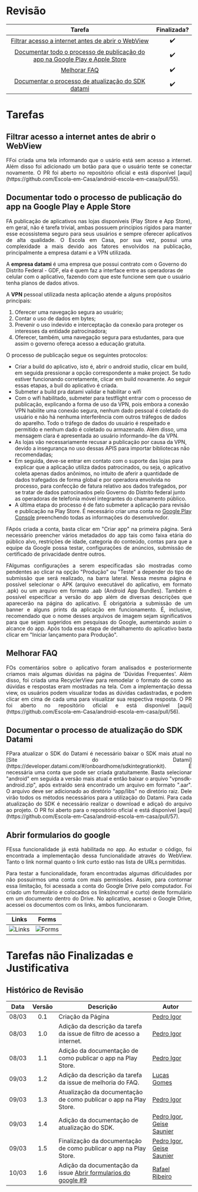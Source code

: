 # Revisão

Tarefa | Finalizada? |
:-----:|:-----------:|
[Filtrar acesso a internet antes de abrir o WebView](https://github.com/GCES-Escola-em-Casa-2020-2/wiki/issues/5) | :heavy_check_mark: |
[Documentar todo o processo de publicação do app na Google Play e Apple Store](https://github.com/GCES-Escola-em-Casa-2020-2/wiki/issues/6)| :heavy_check_mark: |
[Melhorar FAQ](https://github.com/GCES-Escola-em-Casa-2020-2/wiki/issues/3)| :heavy_check_mark: |
[Documentar o processo de atualização do SDK datami](https://github.com/Escola-em-Casa/android-escola-em-casa/issues/52) | :heavy_check_mark: |

# Tarefas

## Filtrar acesso a internet antes de abrir o WebView

<p align="justify">FFoi criada uma tela informando que o usário está sem acesso a internet. Além disso foi adicionado um botão para que o usuário tente se conectar novamente. O PR foi aberto no repositório oficial e está disponível [aqui](https://github.com/Escola-em-Casa/android-escola-em-casa/pull/55).</p>

## Documentar todo o processo de publicação do app na Google Play e Apple Store

<p align="justify">FA publicação de aplicativos nas lojas disponíveis (Play Store e App Store), em geral, não é tarefa trivial, ambas possuem princípios rígidos para manter esse ecossistema seguro para seus usuários e sempre oferecer aplicativos de alta qualidade. O Escola em Casa, por sua vez, possui uma complexidade a mais devido aos fatores envolvidos na publicação, principalmente a empresa datami e a VPN utilizada. </p>

A **empresa datami** é uma empresa que possui contrato com o Governo do Distrito Federal - GDF, ela é quem faz a interface entre as operadoras de celular com o aplicativo, fazendo com que este funcione sem que o usuário tenha planos de dados ativos. 

A **VPN** pessoal utilizada nesta aplicação atende a alguns propósitos principais:
1) Oferecer uma navegação segura ao usuário;
2) Contar o uso de dados em bytes;
3) Prevenir o uso indevido e interceptação da conexão para proteger os interesses da entidade patrocinadora;
4) Oferecer, também, uma navegação segura para estudantes, para que assim o governo ofereça acesso a educação gratuita.

O processo de publicação segue os seguintes protocolos:

- Criar a build do aplicativo, isto é, abrir o android studio, clicar em build, em seguida pressionar a opção correspondente a make project. Se tudo estiver funcionando corretamente, clicar em build novamente. Ao seguir essas etapas, a buil do aplicativo é criada.
- Submeter a build pra datami validar e habilitar o wifi
- Com o wifi habilitado, submeter para testflight
entrar com o processo de publicação, explicando a forma de uso da VPN, pois embora a conexão VPN habilite uma conexão segura, nenhum dado pessoal é coletado do usuário e não há nenhuma interferência com outros tráfegos de dados do aparelho. Todo o tráfego de dados do usuário é respeitado e permitido e nenhum dado é coletado ou armazenado. Além disso, uma mensagem clara é apresentada ao usuário informando-lhe da VPN.
- As lojas vão necessariamente recusar a publicação por causa da VPN, devido a insegurança no uso dessas APIS para importar bibliotecas não recomendadas;
- Em seguida, deve-se entrar em contato com o suporte das lojas para explicar que a aplicação utiliza dados patrocinados, ou seja, o aplicativo coleta apenas dados anônimos, no intuito de aferir a quantidade de dados trafegados de forma global e por operadora envolvida no processo, para confecção de fatura relativo aos dados trafegados, por se tratar de dados patrocinados pelo Governo do Distrito federal junto as operadoras de telefonia móvel integrantes do chamamento público. 
- A última etapa do processo é de fato submeter a aplicação para revisão e publicação na Play Store. É necessário criar uma conta no [Google Play Console](https://play.google.com/console/signup) preenchendo todas as informações do desenvolvedor. 

<p align="justify">FApós criada a conta, basta clicar em "Criar app" na primeira página. Será necessário preencher vários metadados do app tais como faixa etária do público alvo, restrições de idade, categoria do conteúdo, contas para que a equipe da Google possa testar, configurações de anúncios, submissão de certificado de privacidade dentre outros. </p>

<p align="justify">FAlgumas configurações a serem especificadas são mostradas como pendentes ao clicar na opção "Produção" ou "Teste" a depender do tipo de submissão que será realizado, na barra lateral. Nessa mesma página é possível selecionar o APK (arquivo executável do aplicativo, em formato .apk) ou um arquivo em formato .aab (Android App Bundles). Também é possível especificar a versão do app além de diversas descrições que aparecerão na página do aplicativo. É obrigatória a submissão de um banner e alguns prints da aplicação em funcionamento. É, inclusive, recomendado que o nome desses arquivos de imagem sejam significativos para que sejam sugeridos em pesquisas do Google, aumentando assim o alcance do app. Após toda essa etapa de detalhamento do aplicativo basta clicar em "Iniciar lançamento para Produção". </p>

## Melhorar FAQ
<p align="justify">FOs comentários sobre o aplicativo foram analisados e posteriormente criamos mais algumas dúvidas na página de 'Dúvidas Frequentes'. Além disso, foi criada uma RecyclerView para remodelar o formato de como as dúvidas e respostas eram mostradas na tela. Com a implementação dessa view, os usuários podem visualizar todas as dúvidas cadastradas, e podem clicar em cima de cada uma para visualizar sua respectiva resposta. O PR foi aberto no repositório oficial e está disponível [aqui](https://github.com/Escola-em-Casa/android-escola-em-casa/pull/56).</p>

## Documentar o processo de atualização do SDK Datami
<p align="justify">FPara atualizar o SDK do Datami é necessário baixar o SDK mais atual no [Site do Datami](https://developer.datami.com/#/onboardhome/sdkintegrationkit). É necessária uma conta que pode ser criada gratuitamente. Basta selecionar "android" em seguida a versão mais atual e então baixar o arquivo "vpnsdk-android.zip", após extraído será encontrado um arquivo em formato ".aar". O arquivo deve ser adicionado ao diretório "app/libs" no diretório raiz. Dele virão todos os métodos necessários para a utilização do Datami. Para cada atualização do SDK é necessário realizar o download e adiçaõ do arquivo ao projeto. O PR foi aberto para o repositório oficial e está disponível [aqui](https://github.com/Escola-em-Casa/android-escola-em-casa/pull/57).</p>

## Abrir formularios do google

<p align="justify">FEssa funcionalidade já está habilitada no app. Ao estudar o código, foi encontrada a implementação dessa funcionalidade através do WebView. Tanto o link normal quanto o link curto estão nas lista de URLs permitidas.</p>
<p align="justify">Para testar a funcionalidade, foram encontradas algumas dificuldades por não possuirmos uma conta com mais permissões. Assim, para contornar essa limitação, foi acessada a conta do Google Drive pelo computador. Foi criado um formulário e colocados os links(normal e curto) deste formulário em um documento dentro do Drive. No aplicativo, acessei o Google Drive, acessei os documentos com os links, ambos funcionaram.</p>

Links | Forms |
:----:|:-----:|
![Links](https://user-images.githubusercontent.com/37155530/110700583-e038d880-81ce-11eb-8f3a-f2f7d5a25fd3.png) | ![Forms](https://user-images.githubusercontent.com/37155530/110700599-e6c75000-81ce-11eb-9c96-53eba244970b.png) |


# Tarefas não Finalizadas e Justificativa

## Histórico de Revisão

Data | Versão | Descrição | Autor |
:---:|:------:|-----------|-------|
08/03|0.1 | Criação da Página | [Pedro Igor](https://github.com/pedroeagle) |
08/03|1.0 | Adição da descrição da tarefa da issue de filtro de acesso a internet. | [Pedro Igor](https://github.com/pedroeagle) |
08/03|1.1 | Adição da documentação de como publicar o app na Play Store. | [Pedro Igor](https://github.com/pedroeagle) |
09/03|1.2 | Adição da descrição da tarefa da issue de melhoria do FAQ. | [Lucas Gomes](https://github.com/LGomees) |
09/03|1.3 | Atualização da documentação de como publicar o app na Play Store. | [Pedro Igor](https://github.com/pedroeagle)|
09/03|1.4 | Adição da documentação de atualização do SDK. | [Pedro Igor](https://github.com/pedroeagle), [Geise Saunier](https://github.com/GeiseSaunier) |
09/03|1.5 | Finalização da documentação de como publicar o app na Play Store. | [Pedro Igor](https://github.com/pedroeagle), [Geise Saunier](https://github.com/GeiseSaunier) |
10/03|1.6 | Adição da documentação da issue [Abrir formularios do google #9](https://github.com/GCES-Escola-em-Casa-2020-2/wiki/issues/9) | [Rafael Ribeiro](https://github.com/rafaelflarrn) |
